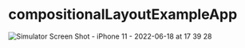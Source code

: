 # compositionalLayoutExampleApp

![Simulator Screen Shot - iPhone 11 - 2022-06-18 at 17 39 28](https://user-images.githubusercontent.com/92750528/174438046-1a0de3b6-af4a-4775-97e9-d7bff4f9ce2f.png)

